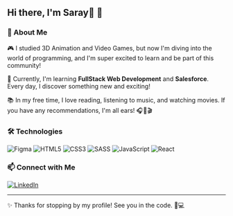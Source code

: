## Hi there, I'm Saray🐧 👋

### 🚀 About Me

🎮 I studied 3D Animation and Video Games, but now I'm diving into the world of programming, and I'm super excited to learn and be part of this community!

🌱 Currently, I'm learning **FullStack Web Development** and **Salesforce**. Every day, I discover something new and exciting!

📚 In my free time, I love reading, listening to music, and watching movies. If you have any recommendations, I'm all ears! 🎧📖🎬

### 🛠️ Technologies

![Figma](https://img.shields.io/badge/Figma-Black?style=for-the-badge&logo=Figma&logoColor=white)
![HTML5](https://img.shields.io/badge/html5-%23E34F26.svg?style=for-the-badge&logo=html5&logoColor=white)
![CSS3](https://img.shields.io/badge/css3-%231572B6.svg?style=for-the-badge&logo=css3&logoColor=white)
![SASS](https://img.shields.io/badge/SASS-hotpink.svg?style=for-the-badge&logo=SASS&logoColor=white)
![JavaScript](https://img.shields.io/badge/javascript-%23323330.svg?style=for-the-badge&logo=javascript&logoColor=%23F7DF1E)
![React](https://img.shields.io/badge/react-%2361DAFB.svg?style=for-the-badge&logo=react&logoColor=white)



### 📫 Connect with Me

[![LinkedIn](https://img.shields.io/badge/LinkedIn-blue?style=for-the-badge&logo=linkedin&logoColor=white)](www.linkedin.com/in/saray-miguel-narganes)  


---

✨ Thanks for stopping by my profile! See you in the code. 🚀💻
